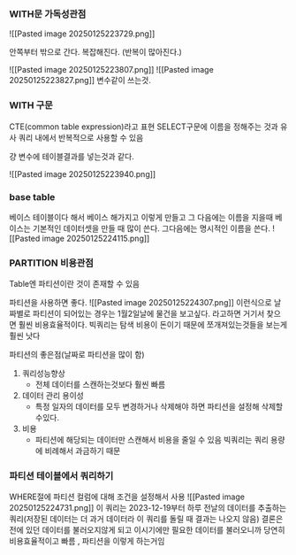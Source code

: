 
### WITH문 가독성관점

![[Pasted image 20250125223729.png]]

안쪽부터 밖으로 간다. 복잡해진다. (반복이 많아진다.)

![[Pasted image 20250125223807.png]]
![[Pasted image 20250125223827.png]]
변수같이 쓰는것.


### WITH 구문
CTE(common table expression)라고 표현
SELECT구문에 이름을 정해주는 것과 유사
쿼리 내에서 반복적으로 사용할 수 있음

걍 변수에 테이블결과를 넣는것과 같다.

![[Pasted image 20250125223940.png]]


### base table
베이스 테이블이다 해서 베이스 해가지고 이렇게 만들고 그 다음에는 이름을 지을때 베이스는 기본적인 데이터셋을 만들 때 많이 쓴다. 그다음에는 명시적인 이름을 쓴다.
![[Pasted image 20250125224115.png]]

### PARTITION 비용관점
Table엔 파티션이란 것이 존재할 수 있음

파티션을 사용하면 좋다.
![[Pasted image 20250125224307.png]]
이런식으로 날짜별로 파티션이 되어있는 경우는 1월2일날에 물건을 보고싶다. 라고하면 거기서 찾으면 훨씬 비용효율적이다.
빅쿼리는 탐색 비용이 돈이기 때문에 쪼개져있는것들을 보는게 훨씬 낫다


파티션의 좋은점(날짜로 파티션을 많이 함)
1. 쿼리성능향상
	- 전체 데이터를 스캔하는것보다 훨씬 빠름
2. 데이터 관리 용이성
	- 특정 일자의 데이터를 모두 변경하거나 삭제해야 하면 파티션을 설정해 삭제할수있다.
3. 비용
	- 파티션에 해당되는 데이터만 스캔해서 비용을 줄일 수 있음
		빅쿼리는 쿼리 용량에 비례해서 과금하기 때문

### 파티션 테이블에서 쿼리하기
WHERE절에 파티션 컬럼에 대해 조건을 설정해서 사용
![[Pasted image 20250125224731.png]]
이 쿼리는 2023-12-19부터 하루 전날의 데이터를 추출하는 쿼리(저장된 데이터는 더 과거 데이터라 이 쿼리를 돌릴 때 결과는 나오지 않음)
결론은 전에 있던 데이터를 불러오지않게 되고 이시기에만 필요한 데이터를 불러오니까 당연히 비용효율적이고 빠름 , 파티션을 이렇게 하는거임


